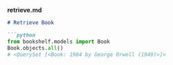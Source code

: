 
**retrieve.md**
```markdown
# Retrieve Book

```python
from bookshelf.models import Book
Book.objects.all()
# <QuerySet [<Book: 1984 by George Orwell (1949)>]>
